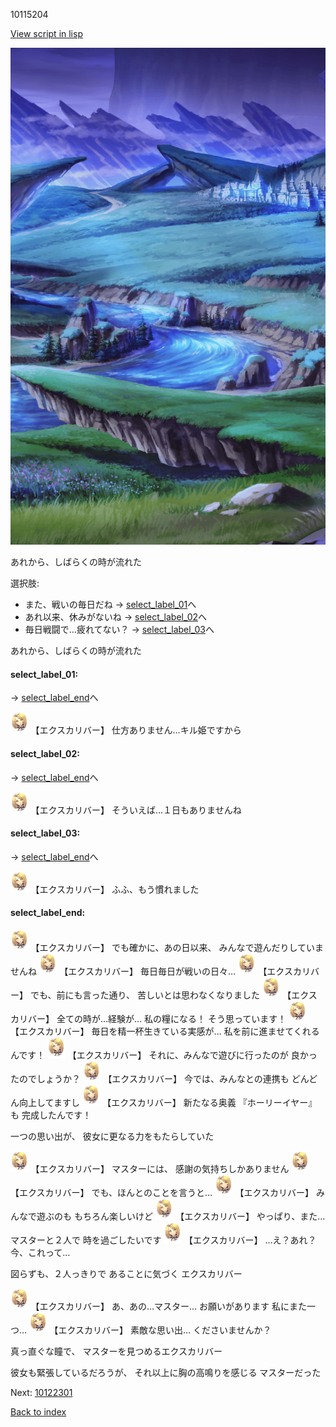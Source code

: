10115204

[View script in lisp](../scripts/10115204.txt)

![plain_night.png](../images/backgrounds/plain_night.png)

あれから、しばらくの時が流れた

選択肢:
- また、戦いの毎日だね → [select_label_01](#select_label_01)へ
- あれ以来、休みがないね → [select_label_02](#select_label_02)へ
- 毎日戦闘で…疲れてない？ → [select_label_03](#select_label_03)へ

あれから、しばらくの時が流れた

#### select_label_01:
 → [select_label_end](#select_label_end)へ

<img src="../images/units/101151.png" alt="101151.png" height="34"/>
【エクスカリバー】
仕方ありません…キル姫ですから

#### select_label_02:
 → [select_label_end](#select_label_end)へ

<img src="../images/units/101151.png" alt="101151.png" height="34"/>
【エクスカリバー】
そういえば…１日もありませんね

#### select_label_03:
 → [select_label_end](#select_label_end)へ

<img src="../images/units/101151.png" alt="101151.png" height="34"/>
【エクスカリバー】
ふふ、もう慣れました

#### select_label_end:

<img src="../images/units/101151.png" alt="101151.png" height="34"/>
【エクスカリバー】
でも確かに、あの日以来、
みんなで遊んだりしていませんね

<img src="../images/units/101151.png" alt="101151.png" height="34"/>
【エクスカリバー】
毎日毎日が戦いの日々…

<img src="../images/units/101151.png" alt="101151.png" height="34"/>
【エクスカリバー】
でも、前にも言った通り、
苦しいとは思わなくなりました

<img src="../images/units/101151.png" alt="101151.png" height="34"/>
【エクスカリバー】
全ての時が…経験が…
私の糧になる！
そう思っています！

<img src="../images/units/101151.png" alt="101151.png" height="34"/>
【エクスカリバー】
毎日を精一杯生きている実感が…
私を前に進ませてくれるんです！

<img src="../images/units/101151.png" alt="101151.png" height="34"/>
【エクスカリバー】
それに、みんなで遊びに行ったのが
良かったのでしょうか？

<img src="../images/units/101151.png" alt="101151.png" height="34"/>
【エクスカリバー】
今では、みんなとの連携も
どんどん向上してますし

<img src="../images/units/101151.png" alt="101151.png" height="34"/>
【エクスカリバー】
新たなる奥義
『ホーリーイヤー』も
完成したんです！

一つの思い出が、
彼女に更なる力をもたらしていた

<img src="../images/units/101151.png" alt="101151.png" height="34"/>
【エクスカリバー】
マスターには、
感謝の気持ちしかありません

<img src="../images/units/101151.png" alt="101151.png" height="34"/>
【エクスカリバー】
でも、ほんとのことを言うと…

<img src="../images/units/101151.png" alt="101151.png" height="34"/>
【エクスカリバー】
みんなで遊ぶのも
もちろん楽しいけど

<img src="../images/units/101151.png" alt="101151.png" height="34"/>
【エクスカリバー】
やっぱり、また…
マスターと２人で
時を過ごしたいです

<img src="../images/units/101151.png" alt="101151.png" height="34"/>
【エクスカリバー】
…え？あれ？
今、これって…

図らずも、２人っきりで
あることに気づく
エクスカリバー

<img src="../images/units/101151.png" alt="101151.png" height="34"/>
【エクスカリバー】
あ、あの…マスター…
お願いがあります
私にまた一つ…

<img src="../images/units/101151.png" alt="101151.png" height="34"/>
【エクスカリバー】
素敵な思い出…
くださいませんか？

真っ直ぐな瞳で、
マスターを見つめるエクスカリバー

彼女も緊張しているだろうが、
それ以上に胸の高鳴りを感じる
マスターだった


Next: [10122301](10122301.md)

[Back to index](index.md)
